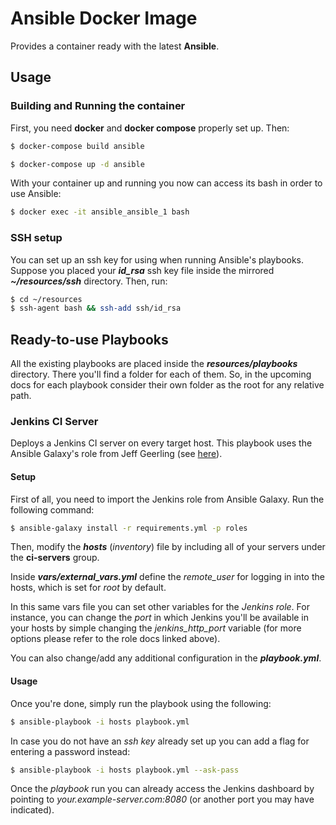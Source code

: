 Ansible Docker Image
====================

Provides a container ready with the latest **Ansible**.

Usage
-----

### Building and Running the container


First, you need **docker** and **docker compose** properly set up. Then:

```bash
$ docker-compose build ansible

$ docker-compose up -d ansible
```

With your container up and running you now can access its bash in order to use Ansible:

```bash
$ docker exec -it ansible_ansible_1 bash
```

### SSH setup

You can set up an ssh key for using when running Ansible's playbooks. Suppose you placed your ***id_rsa*** ssh key file inside the mirrored ***~/resources/ssh*** directory. Then, run:

```bash
$ cd ~/resources
$ ssh-agent bash && ssh-add ssh/id_rsa
```

Ready-to-use Playbooks
----------------------

All the existing playbooks are placed inside the ***resources/playbooks*** directory. There you'll find a folder for each of them. So, in the upcoming docs for each playbook consider their own folder as the root for any relative path.

### Jenkins CI Server

Deploys a Jenkins CI server on every target host. This playbook uses the Ansible Galaxy's role from Jeff Geerling (see [here](https://galaxy.ansible.com/geerlingguy/jenkins/)).

#### Setup

First of all, you need to import the Jenkins role from Ansible Galaxy. Run the following command:

```bash
$ ansible-galaxy install -r requirements.yml -p roles
```

Then, modify the ***hosts*** (*inventory*) file by including all of your servers under the **ci-servers** group.

Inside ***vars/external_vars.yml*** define the *remote_user* for logging in into the hosts, which is set for *root* by default.

In this same vars file you can set other variables for the *Jenkins role*. For instance, you can change the *port* in which Jenkins you'll be available in your hosts by simple changing the *jenkins_http_port* variable (for more options please refer to the role docs linked above).

You can also change/add any additional configuration in the ***playbook.yml***.

#### Usage

Once you're done, simply run the playbook using the following:

```bash
$ ansible-playbook -i hosts playbook.yml
```

In case you do not have an *ssh key* already set up you can add a flag for entering a password instead:

```bash
$ ansible-playbook -i hosts playbook.yml --ask-pass
```

Once the *playbook* run you can already access the Jenkins dashboard by pointing to *your.example-server.com:8080* (or another port you may have indicated).